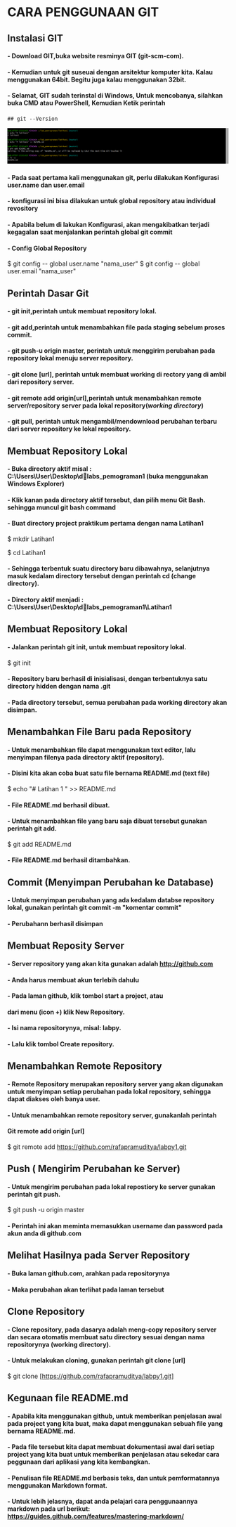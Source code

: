 # CARA PENGGUNAAN GIT
## Instalasi GIT
#### - Download GIT,buka website resminya GIT (git-scm-com).
#### - Kemudian untuk git suseuai dengan arsitektur komputer kita. Kalau menggunakan 64bit. Begitu juga kalau menggunakan 32bit.
#### - Selamat, GIT sudah terinstal di Windows, Untuk mencobanya, silahkan buka CMD atau PowerShell, Kemudian Ketik perintah
```
## git --Version
```
![Gambar1](gambar/git1.png)
#### - Pada saat pertama kali menggunakan git, perlu dilakukan Konfigurasi user.name dan user.email
#### - konfigurasi ini bisa dilakukan untuk global repository atau individual revository
#### - Apabila belum di lakukan Konfigurasi, akan mengakibatkan terjadi kegagalan saat menjalankan perintah global git commit
#### - Config Global Repository
$ git config -- global user.name "nama_user"
$ git config -- global user.email "nama_user"

## Perintah Dasar Git
#### - git init,perintah untuk membuat repository lokal.
#### - git add,perintah untuk menambahkan file pada staging sebelum proses commit.
#### - git push-u origin master, perintah untuk menggirim perubahan pada repository lokal menuju server repository.
#### - git clone [url], perintah untuk membuat working di rectory yang di ambil dari repository server.
#### - git remote add origin[url],perintah untuk menambahkan remote server/repository server pada lokal repository(*working directory*)
#### - git pull, perintah untuk mengambil/mendownload perubahan terbaru dari server repository ke lokal repository.

## Membuat Repository Lokal

#### - Buka directory aktif misal : C:\Users\User\Desktop\dlabs_pemograman1 (buka menggunakan Windows Explorer)
#### - Klik kanan pada directory aktif tersebut, dan pilih menu Git Bash. sehingga muncul git bash command
#### - Buat directory project praktikum pertama dengan nama Latihan1

$ mkdir Latihan1

$ cd Latihan1

#### - Sehingga terbentuk suatu directory baru dibawahnya, selanjutnya masuk kedalam directory tersebut dengan perintah cd (change directory).
#### - Directory aktif menjadi : C:\Users\User\Desktop\dlabs_pemograman1\Latihan1

## Membuat Repository Lokal

#### - Jalankan perintah git init, untuk membuat repository lokal.

$ git init
#### - Repository baru berhasil di inisialisasi, dengan terbentuknya satu directory hidden dengan nama .git
#### - Pada directory tersebut, semua perubahan pada working directory akan disimpan.

## Menambahkan File Baru pada Repository

#### - Untuk menambahkan file dapat menggunakan text editor, lalu menyimpan filenya pada directory aktif (repository).
#### - Disini kita akan coba buat satu file bernama README.md (text file)

$ echo "# Latihan 1 " >> README.md
#### - File README.md berhasil dibuat.

#### - Untuk menambahkan file yang baru saja dibuat tersebut gunakan perintah git add.

$ git add README.md

#### - File README.md berhasil ditambahkan.

## Commit (Menyimpan Perubahan ke Database)
#### - Untuk menyimpan perubahan yang ada kedalam databse repository lokal, gunakan perintah git commit -m "komentar commit"
#### - Perubahann berhasil disimpan

## Membuat Reposity Server

#### - Server repository yang akan kita gunakan adalah http://github.com
#### - Anda harus membuat akun terlebih dahulu
#### - Pada laman github, klik tombol start a project, atau 
####   dari menu (icon +) klik New Repository.


#### - Isi nama repositorynya, misal: labpy.
#### - Lalu klik tombol Create repository.


## Menambahkan Remote Repository

#### - Remote Repository merupakan repository server yang akan digunakan untuk menyimpan setiap perubahan pada lokal repository, sehingga dapat diakses oleh banya user.
#### - Untuk menambahkan remote repository server, gunakanlah perintah
####  Git remote add origin [url]

$ git remote add https://github.com/rafapramuditya/labpy1.git

## Push ( Mengirim Perubahan ke Server)

#### - Untuk mengirim perubahan pada lokal repostiory ke server gunakan perintah git push.

$ git push -u origin master

#### - Perintah ini akan meminta memasukkan username dan password pada akun anda di github.com

## Melihat Hasilnya pada Server Repository
#### - Buka laman github.com, arahkan pada repositorynya
#### - Maka perubahan akan terlihat pada laman tersebut


## Clone Repository
#### - Clone repository, pada dasarya adalah meng-copy repository server dan secara otomatis membuat satu directory sesuai dengan nama repositorynya (working directory).
#### - Untuk melakukan cloning, gunakan perintah git clone [url]

$ git clone [https://github.com/rafapramuditya/labpy1.git]

## Kegunaan file README.md
#### - Apabila kita menggunakan github, untuk memberikan penjelasan awal pada project yang kita buat, maka dapat menggunakan sebuah file yang bernama README.md.
#### - Pada file tersebut kita dapat membuat dokumentasi awal dari setiap project yang kita buat untuk memberikan penjelasan atau sekedar cara peggunaan dari aplikasi yang kita kembangkan.
#### - Penulisan file README.md berbasis teks, dan untuk pemformatannya menggunakan Markdown format.
#### - Untuk lebih jelasnya, dapat anda pelajari cara penggunaannya markdown pada url berikut: https://guides.github.com/features/mastering-markdown/
